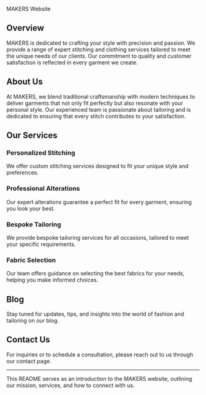 MAKERS Website

## Overview

MAKERS is dedicated to crafting your style with precision and passion. We provide a range of expert stitching and clothing services tailored to meet the unique needs of our clients. Our commitment to quality and customer satisfaction is reflected in every garment we create.

## About Us

At MAKERS, we blend traditional craftsmanship with modern techniques to deliver garments that not only fit perfectly but also resonate with your personal style. Our experienced team is passionate about tailoring and is dedicated to ensuring that every stitch contributes to your satisfaction.

## Our Services

### Personalized Stitching
We offer custom stitching services designed to fit your unique style and preferences.

### Professional Alterations
Our expert alterations guarantee a perfect fit for every garment, ensuring you look your best.

### Bespoke Tailoring
We provide bespoke tailoring services for all occasions, tailored to meet your specific requirements.

### Fabric Selection
Our team offers guidance on selecting the best fabrics for your needs, helping you make informed choices.

## Blog

Stay tuned for updates, tips, and insights into the world of fashion and tailoring on our blog.

## Contact Us

For inquiries or to schedule a consultation, please reach out to us through our contact page.

---

This README serves as an introduction to the MAKERS website, outlining our mission, services, and how to connect with us.
